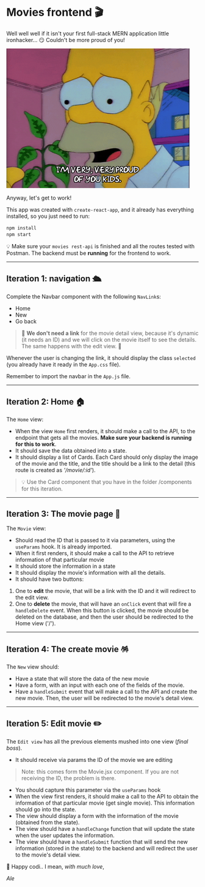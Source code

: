 # Movies frontend 🎬

Well well well if it isn't your first full-stack MERN application little ironhacker... 😏 Couldn't be more proud of you! 

![](homer.gif)

Anyway, let's get to work!

This app was created with `create-react-app`, and it already has everything installed, so you just need to run:

```bash
npm install
npm start
```

💡 Make sure your `movies rest-api` is finished and all the routes tested with Postman. The backend must be **running** for the frontend to work.

---

## Iteration 1: navigation 🛳

Complete the Navbar component with the following `NavLink`s:

- Home
- New
- Go back

> 🚧 **We don't need a link** for the movie detail view, because it's dynamic (it needs an ID) and we will click on the movie itself to see the details. The same happens with the edit view. 🚧

Whenever the user is changing the link, it should display the class `selected` (you already have it ready in the `App.css` file).

Remember to import the navbar in the `App.js` file.

---

## Iteration 2: Home 🏠

The `Home` view:

- When the view `Home` first renders, it should make a call to the API, to the endpoint that gets all the movies. **Make sure your backend is running for this to work**.
- It should save the data obtained into a state.
- It should display a list of Cards. Each Card should only display the image of the movie and the title, and the title should be a link to the detail (this route is created as *'/movie/:id'*).

> 💡 Use the Card component that you have in the folder /components for this iteration.

---

## Iteration 3: The movie page 🍿

The `Movie` view:

- Should read the ID that is passed to it via parameters, using the `useParams` hook. It is already imported.
- When it first renders, it should make a call to the API to retrieve information of that particular movie
- It should store the information in a state
- It should display the movie's information with all the details.
- It should have two buttons: 
1. One to **edit** the movie, that will be a link with the ID and it will redirect to the edit view.
2. One to **delete** the movie, that will have an `onClick` event that will fire a `handleDelete` event. When this button is clicked, the movie should be deleted on the database, and then the user should be redirected to the Home view ('/').

---

## Iteration 4: The create movie 🪅

The `New` view should:

- Have a state that will store the data of the new movie
- Have a form, with an input with each one of the fields of the movie.
- Have a `handleSubmit` event that will make a call to the API and create the new movie. Then, the user will be redirected to the movie's detail view.

---

## Iteration 5: Edit movie ✏️

The `Edit view` has all the previous elements mushed into one view (*final boss*).

- It should receive via params the ID of the movie we are editing 
> Note: this comes form the Movie.jsx component. If you are not receiving the ID, the problem is there.
- You should capture this parameter via the `useParams` hook
- When the view first renders, it should make a call to the API to obtain the information of that particular movie (get single movie). This information should go into the state.
- The view should display a form with the information of the movie (obtained from the state).
- The view should have a `handleChange` function that will update the state when the user updates the information.
- The view should have a `handleSubmit` function that will send the new information (stored in the state) to the backend and will redirect the user to the movie's detail view.

💙 Happy codi.. I mean, *with much love*,

*Ale*


